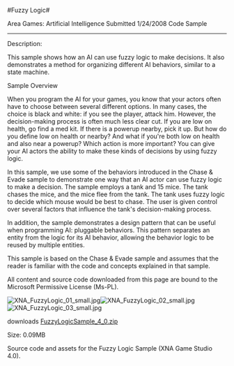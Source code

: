 #Fuzzy Logic#

Area
Games: Artificial Intelligence
Submitted
1/24/2008
Code Sample

---

Description:

This sample shows how an AI can use fuzzy logic to make decisions. It also demonstrates a method for organizing different AI behaviors, similar to a state machine.

Sample Overview

When you program the AI for your games, you know that your actors often have to choose between several different options. In many cases, the choice is black and white: if you see the player, attack him. However, the decision-making process is often much less clear cut. If you are low on health, go find a med kit. If there is a powerup nearby, pick it up. But how do you define low on health or nearby? And what if you're both low on health and also near a powerup? Which action is more important? You can give your AI actors the ability to make these kinds of decisions by using fuzzy logic.

In this sample, we use some of the behaviors introduced in the Chase & Evade sample to demonstrate one way that an AI actor can use fuzzy logic to make a decision. The sample employs a tank and 15 mice. The tank chases the mice, and the mice flee from the tank. The tank uses fuzzy logic to decide which mouse would be best to chase. The user is given control over several factors that influence the tank's decision-making process.

In addition, the sample demonstrates a design pattern that can be useful when programming AI: pluggable behaviors. This pattern separates an entity from the logic for its AI behavior, allowing the behavior logic to be reused by multiple entities.

This sample is based on the Chase & Evade sample and assumes that the reader is familiar with the code and concepts explained in that sample.


All content and source code downloaded from this page are bound to the Microsoft Permissive License (Ms-PL).

![XNA_FuzzyLogic_01_small.jpg](https://github.com/DDReaper/XNAGameStudio/blob/master/Images/XNA_FuzzyLogic_01_small.jpg)![XNA_FuzzyLogic_02_small.jpg](https://github.com/DDReaper/XNAGameStudio/blob/master/Images/XNA_FuzzyLogic_02_small.jpg)![XNA_FuzzyLogic_03_small.jpg](https://github.com/DDReaper/XNAGameStudio/blob/master/Images/XNA_FuzzyLogic_03_small.jpg)
		

downloads
[FuzzyLogicSample_4_0.zip](https://github.com/DDReaper/XNAGameStudio/blob/master/Samples/FuzzyLogicSample_4_0.zip?raw=true)

Size: 0.09MB

Source code and assets for the Fuzzy Logic Sample (XNA Game Studio 4.0). 